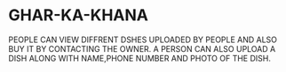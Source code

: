 # GHAR-KA-KHANA
PEOPLE CAN VIEW DIFFRENT DSHES UPLOADED BY PEOPLE AND ALSO BUY IT BY CONTACTING THE OWNER.
A PERSON CAN ALSO UPLOAD A DISH ALONG WITH NAME,PHONE NUMBER AND PHOTO OF THE DISH.
